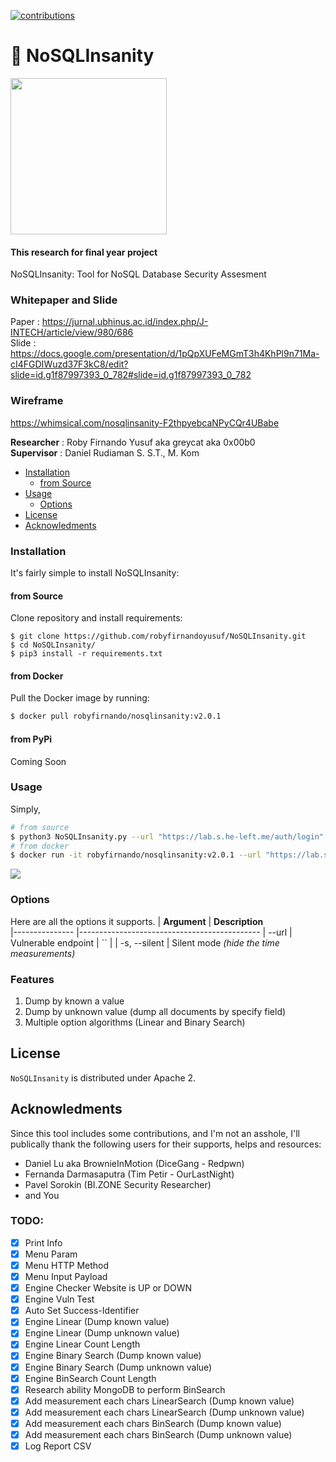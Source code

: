 [![contributions](https://img.shields.io/badge/contributions-welcome-brightgreen.svg?style=flat)](https://github.com/robyfirnandoyusuf/NoSQLInsanity/issues)

# 💉 NoSQLInsanity
<p><img src="https://i.postimg.cc/bJGrw0H6/16149.png" width="250px"></p>

#### This research for final year project
NoSQLInsanity: Tool for NoSQL Database Security Assesment

### Whitepaper and Slide
Paper : https://jurnal.ubhinus.ac.id/index.php/J-INTECH/article/view/980/686<br>
Slide : https://docs.google.com/presentation/d/1pQpXUFeMGmT3h4KhPl9n71Ma-cI4FGDIWuzd37F3kC8/edit?slide=id.g1f87997393_0_782#slide=id.g1f87997393_0_782

### Wireframe
https://whimsical.com/nosqlinsanity-F2thpyebcaNPyCQr4UBabe

<b>Researcher</b> : Roby Firnando Yusuf aka greycat aka 0x00b0<br>
<b>Supervisor</b> : Daniel Rudiaman S. S.T., M. Kom

- [Installation](#installation)
  - [from Source](#from-source)
- [Usage](#usage)
  - [Options](#options)
- [License](#license)
- [Acknowledments](#acknowledments)

### Installation
It's fairly simple to install NoSQLInsanity:
#### from Source
Clone repository and install requirements:

```
$ git clone https://github.com/robyfirnandoyusuf/NoSQLInsanity.git
$ cd NoSQLInsanity/
$ pip3 install -r requirements.txt
```
#### from Docker
Pull the Docker image by running:

```bash
$ docker pull robyfirnando/nosqlinsanity:v2.0.1
```

#### from PyPi
Coming Soon

### Usage
Simply,
```bash
# from source
$ python3 NoSQLInsanity.py --url "https://lab.s.he-left.me/auth/login" --platform "mongodb"
# from docker
$ docker run -it robyfirnando/nosqlinsanity:v2.0.1 --url "https://lab.s.he-left.me/auth/login" --platform "mongodb"
```

<img src="https://i.postimg.cc/WzCBctnB/Screenshot-214.png">

### Options
Here are all the options it supports.
| **Argument**  	| **Description**                             	
|---------------	|---------------------------------------------
| --url    	| Vulnerable endpoint                       	| ``                                        |
| -s, --silent  	| Silent mode _(hide the time measurements)_ 

### Features
1. Dump by known a value
2. Dump by unknown value (dump all documents by specify field)
3. Multiple option algorithms (Linear and Binary Search)

## License

`NoSQLInsanity` is distributed under Apache 2.

## Acknowledments

Since this tool includes some contributions, and I'm not an asshole, I'll publically thank the following users for their supports, helps and resources:
- Daniel Lu aka BrownieInMotion (DiceGang - Redpwn)
- Fernanda Darmasaputra (Tim Petir - OurLastNight)
- Pavel Sorokin (BI.ZONE Security Researcher)
- and You

### TODO:
- [x] Print Info
- [x] Menu Param
- [x] Menu HTTP Method
- [x] Menu Input Payload
- [x] Engine Checker Website is UP or DOWN
- [x] Engine Vuln Test
- [x] Auto Set Success-Identifier
- [x] Engine Linear (Dump known value)
- [x] Engine Linear (Dump unknown value)
- [x] Engine Linear Count Length
- [x] Engine Binary Search (Dump known value)
- [x] Engine Binary Search (Dump unknown value)
- [x] Engine BinSearch Count Length
- [x] Research ability MongoDB to perform BinSearch
- [x] Add measurement each chars LinearSearch (Dump known value)
- [x] Add measurement each chars LinearSearch (Dump unknown value)
- [x] Add measurement each chars BinSearch (Dump known value)
- [x] Add measurement each chars BinSearch (Dump unknown value)
- [x] Log Report CSV
